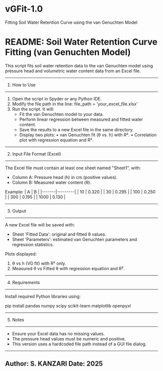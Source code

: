 # vGFit-1.0
Fitting Soil Water Retention Curve using the van Genuchten Model

README: Soil Water Retention Curve Fitting (van Genuchten Model)
=================================================================================

This script fits soil water retention data to the van Genuchten model using pressure head and volumetric water content data from an Excel file.

--------------------------------------------------------------------------------
1. How to Use
--------------------------------------------------------------------------------

1. Open the script in Spyder or any Python IDE.
2. Modify the file path in the line:
       file_path = 'your_excel_file.xlsx'
3. Run the script. It will:
   - Fit the van Genuchten model to your data.
   - Perform linear regression between measured and fitted water content.
   - Save the results to a new Excel file in the same directory.
   - Display two plots:
       • van Genuchten fit (θ vs. h) with R².
       • Correlation plot with regression equation and R².

--------------------------------------------------------------------------------
2. Input File Format (Excel)
--------------------------------------------------------------------------------

The Excel file must contain at least one sheet named "Sheet1", with:
- Column A: Pressure head (h) in cm (positive values).
- Column B: Measured water content (θ).

Example:
    |   A   |    B    |
    |-------|---------|
    |  10   |  0.320  |
    |  30   |  0.295  |
    | 100   |  0.250  |
    | 300   |  0.195  |
    | 1000  |  0.130  |

--------------------------------------------------------------------------------
3. Output
--------------------------------------------------------------------------------

A new Excel file will be saved with:
- Sheet 'Fitted Data': original and fitted θ values.
- Sheet 'Parameters': estimated van Genuchten parameters and regression statistics.

Plots displayed:
1. θ vs h (VG fit) with R² only.
2. Measured θ vs Fitted θ with regression equation and R².

--------------------------------------------------------------------------------
4. Requirements
--------------------------------------------------------------------------------

Install required Python libraries using:

pip install pandas numpy scipy scikit-learn matplotlib openpyxl

--------------------------------------------------------------------------------
5. Notes
--------------------------------------------------------------------------------

- Ensure your Excel data has no missing values.
- The pressure head values must be numeric and positive.
- This version uses a hardcoded file path instead of a GUI file dialog.

--------------------------------------------------------------------------------
Author: S. KANZARI
Date: 2025
--------------------------------------------------------------------------------
